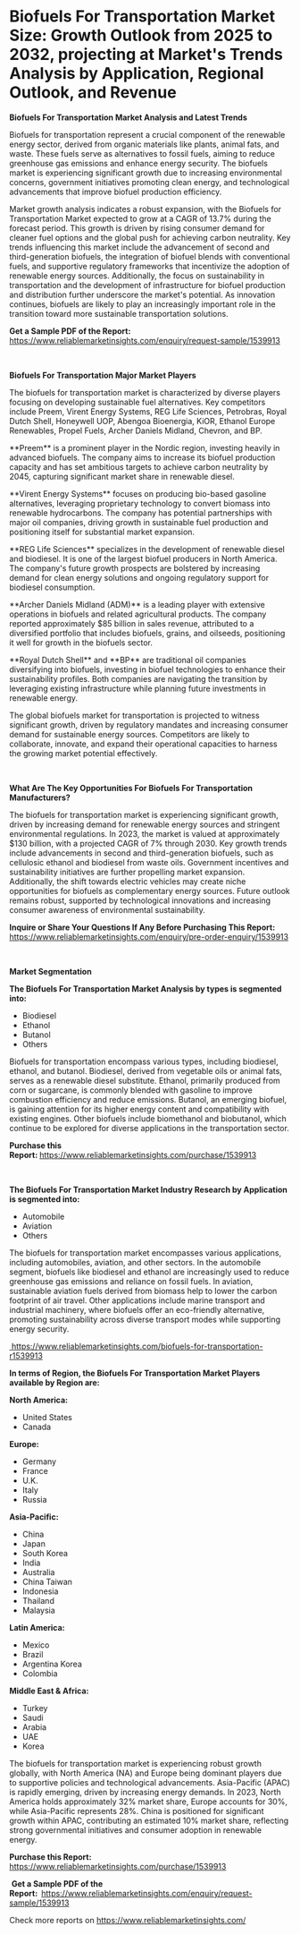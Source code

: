 <p><h1>Biofuels For Transportation Market Size: Growth Outlook from 2025 to 2032, projecting at Market's Trends Analysis by Application, Regional Outlook, and Revenue</h1></p><p><strong>Biofuels For Transportation Market Analysis and Latest Trends</strong></p>
<p><p>Biofuels for transportation represent a crucial component of the renewable energy sector, derived from organic materials like plants, animal fats, and waste. These fuels serve as alternatives to fossil fuels, aiming to reduce greenhouse gas emissions and enhance energy security. The biofuels market is experiencing significant growth due to increasing environmental concerns, government initiatives promoting clean energy, and technological advancements that improve biofuel production efficiency.</p><p>Market growth analysis indicates a robust expansion, with the Biofuels for Transportation Market expected to grow at a CAGR of 13.7% during the forecast period. This growth is driven by rising consumer demand for cleaner fuel options and the global push for achieving carbon neutrality. Key trends influencing this market include the advancement of second and third-generation biofuels, the integration of biofuel blends with conventional fuels, and supportive regulatory frameworks that incentivize the adoption of renewable energy sources. Additionally, the focus on sustainability in transportation and the development of infrastructure for biofuel production and distribution further underscore the market's potential. As innovation continues, biofuels are likely to play an increasingly important role in the transition toward more sustainable transportation solutions.</p></p>
<p><strong>Get a Sample PDF of the Report:&nbsp;</strong> <a href="https://www.reliablemarketinsights.com/enquiry/request-sample/1539913?utm_campaign=2130&utm_medium=2&utm_source=Github&utm_content=ia&utm_term=30012025&utm_id=biofuels-for-transportation">https://www.reliablemarketinsights.com/enquiry/request-sample/1539913</a></p>
<p>&nbsp;</p>
<p><strong>Biofuels For Transportation Major Market Players</strong></p>
<p><p>The biofuels for transportation market is characterized by diverse players focusing on developing sustainable fuel alternatives. Key competitors include Preem, Virent Energy Systems, REG Life Sciences, Petrobras, Royal Dutch Shell, Honeywell UOP, Abengoa Bioenergia, KiOR, Ethanol Europe Renewables, Propel Fuels, Archer Daniels Midland, Chevron, and BP.</p><p>**Preem** is a prominent player in the Nordic region, investing heavily in advanced biofuels. The company aims to increase its biofuel production capacity and has set ambitious targets to achieve carbon neutrality by 2045, capturing significant market share in renewable diesel.</p><p>**Virent Energy Systems** focuses on producing bio-based gasoline alternatives, leveraging proprietary technology to convert biomass into renewable hydrocarbons. The company has potential partnerships with major oil companies, driving growth in sustainable fuel production and positioning itself for substantial market expansion.</p><p>**REG Life Sciences** specializes in the development of renewable diesel and biodiesel. It is one of the largest biofuel producers in North America. The company's future growth prospects are bolstered by increasing demand for clean energy solutions and ongoing regulatory support for biodiesel consumption.</p><p>**Archer Daniels Midland (ADM)** is a leading player with extensive operations in biofuels and related agricultural products. The company reported approximately $85 billion in sales revenue, attributed to a diversified portfolio that includes biofuels, grains, and oilseeds, positioning it well for growth in the biofuels sector.</p><p>**Royal Dutch Shell** and **BP** are traditional oil companies diversifying into biofuels, investing in biofuel technologies to enhance their sustainability profiles. Both companies are navigating the transition by leveraging existing infrastructure while planning future investments in renewable energy.</p><p>The global biofuels market for transportation is projected to witness significant growth, driven by regulatory mandates and increasing consumer demand for sustainable energy sources. Competitors are likely to collaborate, innovate, and expand their operational capacities to harness the growing market potential effectively.</p></p>
<p>&nbsp;</p>
<p><strong>What Are The Key Opportunities For Biofuels For Transportation Manufacturers?</strong></p>
<p><p>The biofuels for transportation market is experiencing significant growth, driven by increasing demand for renewable energy sources and stringent environmental regulations. In 2023, the market is valued at approximately $130 billion, with a projected CAGR of 7% through 2030. Key growth trends include advancements in second and third-generation biofuels, such as cellulosic ethanol and biodiesel from waste oils. Government incentives and sustainability initiatives are further propelling market expansion. Additionally, the shift towards electric vehicles may create niche opportunities for biofuels as complementary energy sources. Future outlook remains robust, supported by technological innovations and increasing consumer awareness of environmental sustainability.</p></p>
<p><strong>Inquire or Share Your Questions If Any Before Purchasing This Report:</strong> <a href="https://www.reliablemarketinsights.com/enquiry/pre-order-enquiry/1539913?utm_campaign=2130&utm_medium=2&utm_source=Github&utm_content=ia&utm_term=30012025&utm_id=biofuels-for-transportation">https://www.reliablemarketinsights.com/enquiry/pre-order-enquiry/1539913</a></p>
<p>&nbsp;</p>
<p><strong>Market Segmentation</strong></p>
<p><strong>The Biofuels For Transportation Market Analysis by types is segmented into:</strong></p>
<p><ul><li>Biodiesel</li><li>Ethanol</li><li>Butanol</li><li>Others</li></ul></p>
<p><p>Biofuels for transportation encompass various types, including biodiesel, ethanol, and butanol. Biodiesel, derived from vegetable oils or animal fats, serves as a renewable diesel substitute. Ethanol, primarily produced from corn or sugarcane, is commonly blended with gasoline to improve combustion efficiency and reduce emissions. Butanol, an emerging biofuel, is gaining attention for its higher energy content and compatibility with existing engines. Other biofuels include biomethanol and biobutanol, which continue to be explored for diverse applications in the transportation sector.</p></p>
<p><strong>Purchase this Report:&nbsp;</strong><a href="https://www.reliablemarketinsights.com/purchase/1539913?utm_campaign=2130&utm_medium=2&utm_source=Github&utm_content=ia&utm_term=30012025&utm_id=biofuels-for-transportation">https://www.reliablemarketinsights.com/purchase/1539913</a></p>
<p>&nbsp;</p>
<p><strong>The Biofuels For Transportation Market Industry Research by Application is segmented into:</strong></p>
<p><ul><li>Automobile</li><li>Aviation</li><li>Others</li></ul></p>
<p><p>The biofuels for transportation market encompasses various applications, including automobiles, aviation, and other sectors. In the automobile segment, biofuels like biodiesel and ethanol are increasingly used to reduce greenhouse gas emissions and reliance on fossil fuels. In aviation, sustainable aviation fuels derived from biomass help to lower the carbon footprint of air travel. Other applications include marine transport and industrial machinery, where biofuels offer an eco-friendly alternative, promoting sustainability across diverse transport modes while supporting energy security.</p></p>
<p><a href="https://www.reliablemarketinsights.com/biofuels-for-transportation-r1539913?utm_campaign=2130&utm_medium=2&utm_source=Github&utm_content=ia&utm_term=30012025&utm_id=biofuels-for-transportation">&nbsp;https://www.reliablemarketinsights.com/biofuels-for-transportation-r1539913</a></p>
<p><strong>In terms of Region, the Biofuels For Transportation Market Players available by Region are:</strong></p>
<p>
    <p> <strong> North America: </strong>
        <ul>
            <li>United States</li>
            <li>Canada</li>
        </ul>
        </p> 
    <p> <strong> Europe: </strong>
        <ul>
            <li>Germany</li>
            <li>France</li>
            <li>U.K.</li>
            <li>Italy</li>
            <li>Russia</li>
        </ul>
        </p> 
    <p> <strong> Asia-Pacific: </strong>
        <ul>
            <li>China</li>
            <li>Japan</li>
            <li>South Korea</li>
            <li>India</li>
            <li>Australia</li>
            <li>China Taiwan</li>
            <li>Indonesia</li>
            <li>Thailand</li>
            <li>Malaysia</li>
        </ul>
        </p> 
    <p> <strong> Latin America: </strong>
        <ul>
            <li>Mexico</li>
            <li>Brazil</li>
            <li>Argentina Korea</li>
            <li>Colombia</li>
        </ul>
        </p> 
    <p> <strong> Middle East & Africa: </strong>
        <ul>
            <li>Turkey</li>
            <li>Saudi</li>
            <li>Arabia</li>
            <li>UAE</li>
            <li>Korea</li>
        </ul>
    </p>
    </p>
<p><p>The biofuels for transportation market is experiencing robust growth globally, with North America (NA) and Europe being dominant players due to supportive policies and technological advancements. Asia-Pacific (APAC) is rapidly emerging, driven by increasing energy demands. In 2023, North America holds approximately 32% market share, Europe accounts for 30%, while Asia-Pacific represents 28%. China is positioned for significant growth within APAC, contributing an estimated 10% market share, reflecting strong governmental initiatives and consumer adoption in renewable energy.</p></p>
<p><strong>Purchase this Report: </strong><a href="https://www.reliablemarketinsights.com/purchase/1539913?utm_campaign=2130&utm_medium=2&utm_source=Github&utm_content=ia&utm_term=30012025&utm_id=biofuels-for-transportation">https://www.reliablemarketinsights.com/purchase/1539913</a></p>
<p>&nbsp;<strong>Get a Sample PDF of the Report:&nbsp;&nbsp;</strong><a href="https://www.reliablemarketinsights.com/enquiry/request-sample/1539913?utm_campaign=2130&utm_medium=2&utm_source=Github&utm_content=ia&utm_term=30012025&utm_id=biofuels-for-transportation">https://www.reliablemarketinsights.com/enquiry/request-sample/1539913</a></p>
<p><strong></strong></p>
<p>Check more reports on <a href="https://www.reliablemarketinsights.com/?utm_campaign=2130&utm_medium=2&utm_source=Github&utm_content=ia&utm_term=30012025&utm_id=biofuels-for-transportation">https://www.reliablemarketinsights.com/</a></p>